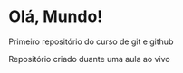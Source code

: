 # Olá, Mundo!
 Primeiro repositório do curso de git e github

 Repositório criado duante uma aula ao vivo
